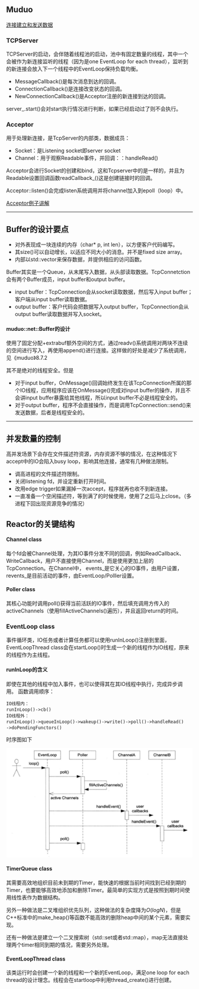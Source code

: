 ## Muduo
[连接建立和发送数据](https://mp.weixin.qq.com/s?__biz=MzA3MzU5NDY5Mg==&mid=2648663545&idx=1&sn=4501df315181150dda713176135df077&chksm=872767d2b050eec43cb2f961db71d17a43d75898ddb01c7cff6c2e5e0852cabd89c06cda87e5&token=195924822&lang=zh_CN#rd)

### TCPServer
TCPServer的启动，会伴随着线程池的启动，池中有固定数量的线程，其中一个会被作为新连接监听的线程（因为是one EventLoop for each thread），监听到的新连接会放入下一个线程中的EventLoop保持负载均衡。
- MessageCallback()是每次消息到达的回调。
- ConnectionCallback()是连接改变状态的回调。
- NewConnectionCallback()是Acceptor注册的新连接到达的回调。

server_.start()会对start执行情况进行判断，如果已经启动过了则不会执行。


### Acceptor
用于处理新连接，是TcpServer的内部类，数据成员：
- Socket：是Listening socket即server socket
- Channel：用于观察Readable事件，并回调：：handleRead()

Acceptor会进行Socket的创建和bind，这和Tcpserver中的是一样的，并且为Readable设置回调函数readCallback_()这是创建链接时的回调。

Acceptor::listen()会完成listen系统调用并将channel加入到epoll（loop）中。

[Acceptor例子讲解](https://blog.csdn.net/messiran10/article/details/51692078)


---


## Buffer的设计要点
- 对外表现成一块连续的内存（char* p, int len），以方便客户代码编写。
- 其size()可以自动增长，以适应不同大小的消息。并不是fixed size array。
- 内部以std::vector<char>来保存数据，并提供相应的访问函数。

Buffer其实是一个Queue，从末尾写入数据，从头部读取数据。TcpConnetction会有两个Buffer成员，input buffer和output buffer。

- input buffer：TcpConnection会从socket读取数据，然后写入input buffer；客户端从input buffer读取数据。
- output buffer：客户代码会把数据写入output buffer，TcpConnection会从output buffer读取数据并写入socket。

#### muduo::net::Buffer的设计
使用了固定分配+extrabuf额外空间的方式，通过readv()系统调用对两块不连续的空间进行写入，再使用append()进行连接。这样做的好处是减少了系统调用，见《muduo》8.7.2

其不是绝对的线程安全。但是
- 对于input buffer，OnMessage()回调始终发生在该TcpConnection所属的那个IO线程，应用程序应该在OnMessage()完成对input buffer的操作，并且不会讲input buffer暴露给其他线程，所以input buffer不必是线程安全的。
- 对于output buffer，程序不会直接操作，而是调用TcpConnection::send()来发送数据，后者是线程安全的。

---

## 并发数量的控制
高并发场景下会存在文件描述符资源，内存资源不够的情况，在这种情况下accept中的IO会陷入busy loop，影响其他连接，通常有几种做法限制。
- 调高进程的文件描述符限制。
- 关闭listening fd，并设定重新打开时间。
- 改用edge trigger如果漏掉一次accept，程序就再也收不到新连接。
- 一直准备一个空闲描述符，等到满了的时候使用，使用了之后马上close。（多进程下回出现资源竞争的情况）

## Reactor的关键结构

#### Channel class
每个fd会被Channel处理，为其IO事件分发不同的回调，例如ReadCallback、WriteCallback，用户不直接使用Channel，而是使用更加上层的TcpConnection。在Channel中，
events_是它关心的IO事件，由用户设置，revents_是目前活动的事件，由EventLoop/Polller设置。

#### Poller class
其核心功能时调用poll()获得当前活跃的IO事件，然后填充调用方传入的activeChannels（使用fillActiveChannels()遍历），并且返回return的时间。

### EventLoop class
事件循环类，IO任务或者计算任务都可以使用runInLoop()注册到里面，EventLoopThread class会在startLoop()时生成一个新的线程作为IO线程，原来的线程作为主线程。


#### runInLoop的含义
即使在其他的线程中加入事件，也可以使得其在其IO线程中执行，完成异步调用。
函数调用顺序：
```
IO线程内：
runInLoop()->cb()
IO线程外：
runInLoop()->queueInLoop()->wakeup()->write()->poll()->handleRead()
->doPendingFunctors()
```

时序图如下
<div align=center>
<img src="../../img/Reactor.png">
</div>

#### TimerQueue class
其需要高效地组织目前未到期的Timer，能快速的根据当前时间找到已经到期的Timer，也要能够高效地添加和删除Timer。最简单的实现方式是按照到期时间使用线性表作为数据结构。

另外一种做法是二叉堆组织优先队列，这种做法的复杂度降为$O(log N)$，但是C++标准中的make_heap()等函数不能高效的删除heap中间的某个元素，需要实现。

还有一种做法是建立一个二叉搜索树（std::set或者std::map），map无法直接处理两个timer相同到期的情况，需要另外处理。

#### EventLoopThread class
该类运行时会创建一个新的线程和一个新的EventLoop，满足one loop for each thread的设计理念。线程会在startloop中利用thread_create()进行创建。
